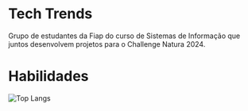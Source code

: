 #  Tech Trends
Grupo de estudantes da Fiap do curso de Sistemas de Informação que juntos desenvolvem projetos para o Challenge Natura 2024.

# Habilidades 
![Top Langs](https://github-readme-stats-git-masterrstaa-rickstaa.vercel.app/api/top-langs/?username=techtrends05&layout=compact&bg_color=000&border_color=30A3DC&title_color=E94D5F&text_color=FFF)
